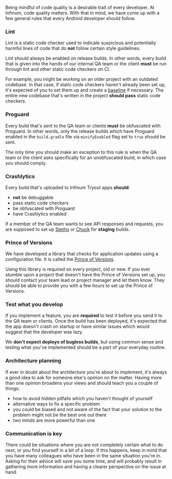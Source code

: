 Being mindful of code quality is a desirable trait of every developer. At Infinum, code quality matters. With that in mind, we have come up with a few general rules that every Android developer should follow.

### Lint

Lint is a static code checker used to indicate suspicious and potentially harmful lines of code that do **not** follow certain style guidelines.

Lint should always be enabled on release builds. In other words, every build that is given into the hands of our internal QA team or the client **must** be run through lint and other static code checkers on CI.

For example, you might be working on an older project with an outdated codebase. In that case, if static code checkers haven't already been set up, it's expected of you to set them up and create a [baseline](https://sites.google.com/a/android.com/tools/tech-docs/lint-in-studio-2-3#TOC-Creating-a-Baseline) if necessary. The entire new codebase that's written in the project **should pass** static code checkers.

### Proguard

Every build that's sent to the QA team or clients **must** be obfuscated with Proguard. In other words, only the release builds which have Proguard enabled in the `build.gradle` file via `minifyEnabled` flag set to `true` should be sent.

The only time you should make an exception to this rule is when the QA team or the client asks specifically for an unobfuscated build, in which case you should comply.

### Crashlytics

Every build that's uploaded to Infinum Tryout apps **should**:

* **not** be debuggable
* pass static code checkers
* be obfuscated with Proguard
* have Crashlytics enabled

If a member of the QA team wants to see API responses and requests, you are supposed to set up [Stetho](https://github.com/facebook/stetho) or [Chuck](https://github.com/jgilfelt/chuck) for **staging** builds.

### Prince of Versions

We have developed a library that checks for application updates using a configuration file. It is called the [Prince of Versions](https://github.com/infinum/Android-Prince-of-Versions).

Using this library is required on every project, old or new. If you ever stumble upon a project that doesn't have the Prince of Versions set up, you should contact your team lead or project manager and let them know. They should be able to provide you with a few hours to set up the Prince of Versions.

### Test what you develop

If you implement a feature, you are **required** to test it before you send it to the QA team or clients. Once the build has been deployed, it's expected that the app doesn't crash on startup or have similar issues which would suggest that the developer was lazy.

We **don't expect deploys of bugless builds**, but using common sense and testing what you've implemented should be a part of your everyday routine.

### Architecture planning

If ever in doubt about the architecture you're about to implement, it's always a good idea to ask for someone else's opinion on the matter. Having more than one opinion broadens your views and should teach you a couple of things:

* how to avoid hidden pitfalls which you haven't thought of yourself
* alternative ways to fix a specific problem
* you could be biased and not aware of the fact that your solution to the problem might not be the best one out there
* two minds are more powerful than one

### Communication is key

There could be situations where you are not completely certain what to do next, or you find yourself in a bit of a loop. If this happens, keep in mind that you have many colleagues who have been in the same situation you're in. Asking for their advice will save you some time, and will probably result in gathering more information and having a clearer perspective on the issue at hand.
